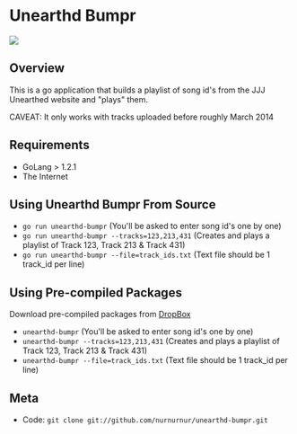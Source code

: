 Unearthd Bumpr
====================================

![](http://puu.sh/8DNw6.jpg)

Overview
--------

This is a go application that builds a playlist of song id's from the JJJ Unearthed website and
"plays" them.

CAVEAT: It only works with tracks uploaded before roughly March 2014

Requirements
------------

* GoLang > 1.2.1
* The Internet

Using Unearthd Bumpr From Source
--------------------------------

* `go run unearthd-bumpr` (You'll be asked to enter song id's one by one)
* `go run unearthd-bumpr --tracks=123,213,431` (Creates and plays a playlist of Track 123, Track 213 & Track 431)
* `go run unearthd-bumpr --file=track_ids.txt` (Text file should be 1 track_id per line)

Using Pre-compiled Packages
---------------------------

Download pre-compiled packages from [DropBox][dropbox]

* `unearthd-bumpr` (You'll be asked to enter song id's one by one)
* `unearthd-bumpr --tracks=123,213,431` (Creates and plays a playlist of Track 123, Track 213 & Track 431)
* `unearthd-bumpr --file=track_ids.txt` (Text file should be 1 track_id per line)

Meta
----

* Code: `git clone git://github.com/nurnurnur/unearthd-bumpr.git`

[dropbox]: https://www.dropbox.com/sh/lc2mssvxqcn76t4/AABYBHTldZ6eJPh4ZKP_6AZda